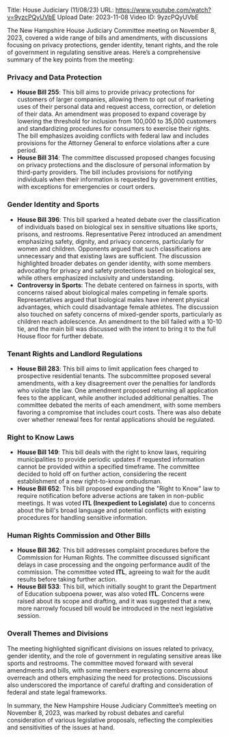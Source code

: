 Title: House Judiciary (11/08/23)
URL: https://www.youtube.com/watch?v=9yzcPQyUVbE
Upload Date: 2023-11-08
Video ID: 9yzcPQyUVbE

The New Hampshire House Judiciary Committee meeting on November 8, 2023, covered a wide range of bills and amendments, with discussions focusing on privacy protections, gender identity, tenant rights, and the role of government in regulating sensitive areas. Here’s a comprehensive summary of the key points from the meeting:

### **Privacy and Data Protection**
- **House Bill 255**: This bill aims to provide privacy protections for customers of larger companies, allowing them to opt out of marketing uses of their personal data and request access, correction, or deletion of their data. An amendment was proposed to expand coverage by lowering the threshold for inclusion from 100,000 to 35,000 customers and standardizing procedures for consumers to exercise their rights. The bill emphasizes avoiding conflicts with federal law and includes provisions for the Attorney General to enforce violations after a cure period.
- **House Bill 314**: The committee discussed proposed changes focusing on privacy protections and the disclosure of personal information by third-party providers. The bill includes provisions for notifying individuals when their information is requested by government entities, with exceptions for emergencies or court orders.

### **Gender Identity and Sports**
- **House Bill 396**: This bill sparked a heated debate over the classification of individuals based on biological sex in sensitive situations like sports, prisons, and restrooms. Representative Perez introduced an amendment emphasizing safety, dignity, and privacy concerns, particularly for women and children. Opponents argued that such classifications are unnecessary and that existing laws are sufficient. The discussion highlighted broader debates on gender identity, with some members advocating for privacy and safety protections based on biological sex, while others emphasized inclusivity and understanding.
- **Controversy in Sports**: The debate centered on fairness in sports, with concerns raised about biological males competing in female sports. Representatives argued that biological males have inherent physical advantages, which could disadvantage female athletes. The discussion also touched on safety concerns of mixed-gender sports, particularly as children reach adolescence. An amendment to the bill failed with a 10-10 tie, and the main bill was discussed with the intent to bring it to the full House floor for further debate.

### **Tenant Rights and Landlord Regulations**
- **House Bill 283**: This bill aims to limit application fees charged to prospective residential tenants. The subcommittee proposed several amendments, with a key disagreement over the penalties for landlords who violate the law. One amendment proposed returning all application fees to the applicant, while another included additional penalties. The committee debated the merits of each amendment, with some members favoring a compromise that includes court costs. There was also debate over whether renewal fees for rental applications should be regulated.

### **Right to Know Laws**
- **House Bill 149**: This bill deals with the right to know laws, requiring municipalities to provide periodic updates if requested information cannot be provided within a specified timeframe. The committee decided to hold off on further action, considering the recent establishment of a new right-to-know ombudsman.
- **House Bill 652**: This bill proposed expanding the "Right to Know" law to require notification before adverse actions are taken in non-public meetings. It was voted **ITL (Inexpedient to Legislate)** due to concerns about the bill's broad language and potential conflicts with existing procedures for handling sensitive information.

### **Human Rights Commission and Other Bills**
- **House Bill 362**: This bill addresses complaint procedures before the Commission for Human Rights. The committee discussed significant delays in case processing and the ongoing performance audit of the commission. The committee voted **ITL**, agreeing to wait for the audit results before taking further action.
- **House Bill 533**: This bill, which initially sought to grant the Department of Education subpoena power, was also voted **ITL**. Concerns were raised about its scope and drafting, and it was suggested that a new, more narrowly focused bill would be introduced in the next legislative session.

### **Overall Themes and Divisions**
The meeting highlighted significant divisions on issues related to privacy, gender identity, and the role of government in regulating sensitive areas like sports and restrooms. The committee moved forward with several amendments and bills, with some members expressing concerns about overreach and others emphasizing the need for protections. Discussions also underscored the importance of careful drafting and consideration of federal and state legal frameworks.

In summary, the New Hampshire House Judiciary Committee’s meeting on November 8, 2023, was marked by robust debates and careful consideration of various legislative proposals, reflecting the complexities and sensitivities of the issues at hand.